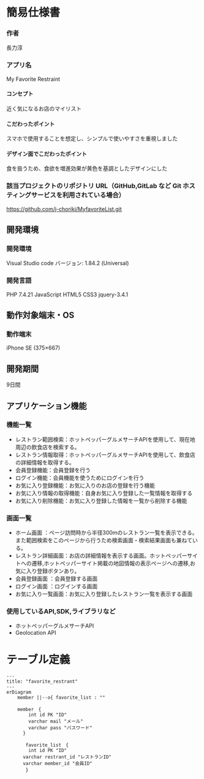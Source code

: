 # 簡易仕様書

### 作者
長力淳
### アプリ名
My Favorite Restraint

#### コンセプト
近く気になるお店のマイリスト

#### こだわったポイント
スマホで使用することを想定し、シンプルで使いやすさを重視しました

#### デザイン面でこだわったポイント
食を扱うため、食欲を増進効果が黄色を基調としたデザインにした

### 該当プロジェクトのリポジトリ URL（GitHub,GitLab など Git ホスティングサービスを利用されている場合）
https://github.com/j-choriki/MyfavoriteList.git

## 開発環境
### 開発環境
Visual Studio code
バージョン: 1.84.2 (Universal)

### 開発言語
PHP 7.4.21
JavaScript
HTML5
CSS3
jquery-3.4.1

## 動作対象端末・OS
### 動作端末
iPhone SE (375×667)

## 開発期間
9日間

## アプリケーション機能

### 機能一覧
- レストラン範囲検索：ホットペッパーグルメサーチAPIを使用して、現在地周辺の飲食店を検索する。
- レストラン情報取得：ホットペッパーグルメサーチAPIを使用して、飲食店の詳細情報を取得する。
- 会員登録機能：会員登録を行う 
- ログイン機能：会員機能を使うためにログインを行う
- お気に入り登録機能：お気に入りのお店の登録を行う機能
- お気に入り情報の取得機能：自身お気に入り登録した一覧情報を取得する
- お気に入り削除機能：お気に入り登録した情報を一覧から削除する機能

### 画面一覧
- ホーム画面 ：ページ訪問時から半径300mのレストラン一覧を表示できる。また範囲検索をこのページから行うため検索画面・検索結果画面も兼ねている。
- レストラン詳細画面：お店の詳細情報を表示する画面。ホットペッパーサイトへの遷移,ホットペッパーサイト掲載の地図情報の表示ページへの遷移,お気に入り登録ボタンあり。
- 会員登録画面 ：会員登録する画面
- ログイン画面 ：ログインする画面
- お気に入り一覧画面：お気に入り登録したレストラン一覧を表示する画面

### 使用しているAPI,SDK,ライブラリなど
- ホットペッパーグルメサーチAPI
- Geolocation API



# テーブル定義


```mermaid
---
title: "favorite_restrant"
---
erDiagram
    member ||--o{ favorite_list : ""

    member　{
	    int id PK "ID"
	    varchar mail "メール"
	    varchar pass "パスワード" 
	  }
	
  　　　favorite_list　{
	    int id PK "ID"
      varchar restrant_id "レストランID"
      varchar member_id "会員ID"
  　　　}

```
